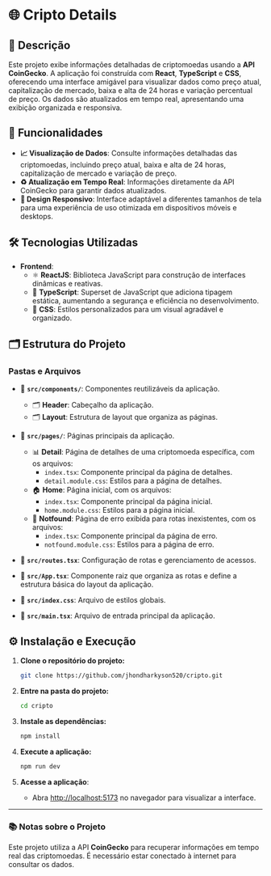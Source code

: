 
# 🌐 Cripto Details

## 📝 Descrição

Este projeto exibe informações detalhadas de criptomoedas usando a **API CoinGecko**. A aplicação foi construída com **React**, **TypeScript** e **CSS**, oferecendo uma interface amigável para visualizar dados como preço atual, capitalização de mercado, baixa e alta de 24 horas e variação percentual de preço. Os dados são atualizados em tempo real, apresentando uma exibição organizada e responsiva.

## 🚀 Funcionalidades

- **📈 Visualização de Dados**: Consulte informações detalhadas das criptomoedas, incluindo preço atual, baixa e alta de 24 horas, capitalização de mercado e variação de preço.
- **♻️ Atualização em Tempo Real**: Informações diretamente da API CoinGecko para garantir dados atualizados.
- **📱 Design Responsivo**: Interface adaptável a diferentes tamanhos de tela para uma experiência de uso otimizada em dispositivos móveis e desktops.

## 🛠️ Tecnologias Utilizadas

- **Frontend**:
  - ⚛️ **ReactJS**: Biblioteca JavaScript para construção de interfaces dinâmicas e reativas.
  - 🔷 **TypeScript**: Superset de JavaScript que adiciona tipagem estática, aumentando a segurança e eficiência no desenvolvimento.
  - 🎨 **CSS**: Estilos personalizados para um visual agradável e organizado.

## 🗂️ Estrutura do Projeto

### Pastas e Arquivos

- 📂 **`src/components/`**: Componentes reutilizáveis da aplicação.
  - 🗂️ **Header**: Cabeçalho da aplicação.
  - 🗂️ **Layout**: Estrutura de layout que organiza as páginas.

- 📂 **`src/pages/`**: Páginas principais da aplicação.
  - 📊 **Detail**: Página de detalhes de uma criptomoeda específica, com os arquivos:
    - `index.tsx`: Componente principal da página de detalhes.
    - `detail.module.css`: Estilos para a página de detalhes.
  - 🏠 **Home**: Página inicial, com os arquivos:
    - `index.tsx`: Componente principal da página inicial.
    - `home.module.css`: Estilos para a página inicial.
  - 🚫 **Notfound**: Página de erro exibida para rotas inexistentes, com os arquivos:
    - `index.tsx`: Componente principal da página de erro.
    - `notfound.module.css`: Estilos para a página de erro.

- 📂 **`src/routes.tsx`**: Configuração de rotas e gerenciamento de acessos.

- 📂 **`src/App.tsx`**: Componente raiz que organiza as rotas e define a estrutura básica do layout da aplicação.

- 📂 **`src/index.css`**: Arquivo de estilos globais.

- 📂 **`src/main.tsx`**: Arquivo de entrada principal da aplicação.

## ⚙️ Instalação e Execução

1. **Clone o repositório do projeto:**
   ```bash
   git clone https://github.com/jhondharkyson520/cripto.git
   ```

2. **Entre na pasta do projeto:**
   ```bash
   cd cripto
   ```

3. **Instale as dependências:**
   ```bash
   npm install
   ```

4. **Execute a aplicação:**
   ```bash
   npm run dev
   ```

5. **Acesse a aplicação**:
   - Abra [http://localhost:5173](http://localhost:5173) no navegador para visualizar a interface.

---

### 📚 Notas sobre o Projeto

Este projeto utiliza a API **CoinGecko** para recuperar informações em tempo real das criptomoedas. É necessário estar conectado à internet para consultar os dados.
